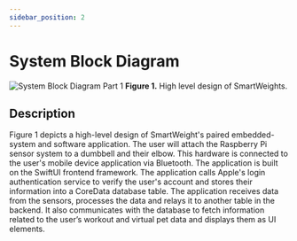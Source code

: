 ```yaml
---
sidebar_position: 2
---
```


# System Block Diagram

![System Block Diagram Part 1](https://github.com/Capstone-Projects-2024-Spring/project-smartweights/assets/123014795/6de8c6d5-6725-47b7-b1cc-88ce2766f0b0)
**Figure 1.**
High level design of SmartWeights.

## Description
Figure 1 depicts a high-level design of SmartWeight's paired embedded-system and software application. The user will attach the Raspberry Pi sensor system to a dumbbell and their elbow. This hardware is connected to the user's mobile device application via Bluetooth. The application is built on the SwiftUI frontend framework. The application calls Apple's login authentication service to verify the user's account and stores their information into a CoreData database table. The application receives data from the sensors, processes the data and relays it to another table in the backend. It also communicates with the database to fetch information related to the user’s workout and virtual pet data and displays them as UI elements.

